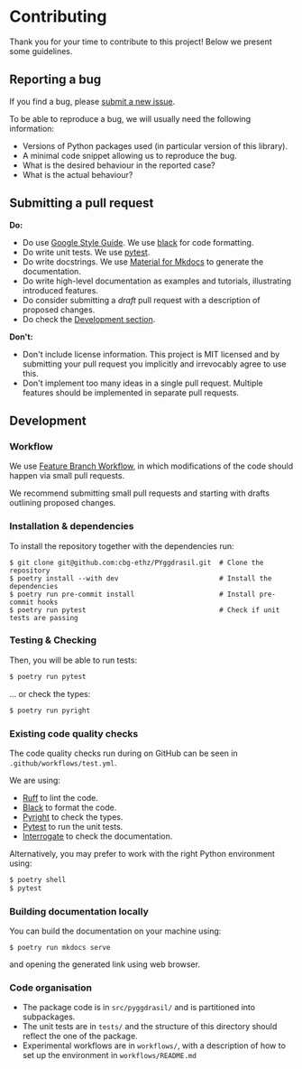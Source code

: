 # Contributing

Thank you for your time to contribute to this project!
Below we present some guidelines.

## Reporting a bug

If you find a bug, please [submit a new issue](https://github.com/cbg-ethz/PYggdrasil/issues).

To be able to reproduce a bug, we will usually need the following information:

  - Versions of Python packages used (in particular version of this library).
  - A minimal code snippet allowing us to reproduce the bug.
  - What is the desired behaviour in the reported case?
  - What is the actual behaviour?


## Submitting a pull request

**Do:**

  - Do use [Google Style Guide](https://google.github.io/styleguide/pyguide.html). We use [black](https://github.com/psf/black) for code formatting.
  - Do write unit tests. We use [pytest](https://docs.pytest.org/).
  - Do write docstrings. We use [Material for Mkdocs](https://squidfunk.github.io/mkdocs-material/) to generate the documentation.
  - Do write high-level documentation as examples and tutorials, illustrating introduced features.
  - Do consider submitting a *draft* pull request with a description of proposed changes.
  - Do check the [Development section](#development).

**Don't:**

  - Don't include license information. This project is MIT licensed and by submitting your pull request you implicitly and irrevocably agree to use this.
  - Don't implement too many ideas in a single pull request. Multiple features should be implemented in separate pull requests.


## Development

### Workflow

We use [Feature Branch Workflow](https://www.atlassian.com/git/tutorials/comparing-workflows/feature-branch-workflow),
in which modifications of the code should happen via small pull requests.

We recommend submitting small pull requests and starting with drafts outlining proposed changes.

### Installation & dependencies
To install the repository together with the dependencies run:
```
$ git clone git@github.com:cbg-ethz/PYggdrasil.git  # Clone the repository
$ poetry install --with dev                         # Install the dependencies
$ poetry run pre-commit install                     # Install pre-commit hooks
$ poetry run pytest                                 # Check if unit tests are passing
```


### Testing & Checking

Then, you will be able to run tests:
```bash
$ poetry run pytest
```
... or check the types:
```bash
$ poetry run pyright
```

### Existing code quality checks
The code quality checks run during on GitHub can be seen in ``.github/workflows/test.yml``.

We are using:
  - [Ruff](https://github.com/charliermarsh/ruff) to lint the code.
  - [Black](https://github.com/psf/black) to format the code.
  - [Pyright](https://github.com/microsoft/pyright) to check the types.
  - [Pytest](https://docs.pytest.org/) to run the unit tests.
  - [Interrogate](https://interrogate.readthedocs.io/) to check the documentation.

Alternatively, you may prefer to work with the right Python environment using:
```bash
$ poetry shell
$ pytest
```

### Building documentation locally
You can build the documentation on your machine using:
```
$ poetry run mkdocs serve
```
and opening the generated link using web browser.

### Code organisation

- The package code is in ``src/pyggdrasil/`` and is partitioned into subpackages.
- The unit tests are in ``tests/`` and the structure of this directory should reflect the one of the package.
- Experimental workflows are in ``workflows/``, with a description of how to set up the environment in ``workflows/README.md``

